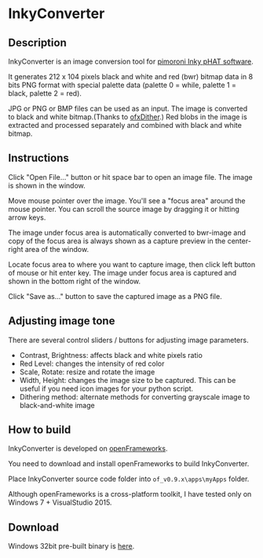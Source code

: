 # InkyConverter

## Description

InkyConverter is an image conversion tool for [pimoroni Inky pHAT software](https://learn.pimoroni.com/tutorial/sandyj/getting-started-with-inky-phat).

It generates 212 x 104 pixels black and white and red (bwr) bitmap data in 8 bits PNG format with special palette data (palette 0 = while, palette 1 = black, palette 2 = red).

JPG or PNG or BMP files can be used as an input.
The image is converted to black and white bitmap.(Thanks to [ofxDither](http://www.julapy.com/blog/2011/03/09/ofxdither/).)
Red blobs in the image is extracted and processed separately and combined with black and white bitmap.

## Instructions

Click "Open File..." button or hit space bar to open an image file.
The image is shown in the window.

Move mouse pointer over the image. You'll see a "focus area" around the mouse pointer. 
You can scroll the source image by dragging it or hitting arrow keys.

The image under focus area is automatically converted to bwr-image and copy of the focus area is always shown as a capture preview in the center-right area of the window.

Locate focus area to where you want to capture image, then click left button of mouse or hit enter key.
The image under focus area is captured and shown in the bottom right of the window.

Click "Save as..." button to save the captured image as a PNG file.

## Adjusting image tone

There are several control sliders / buttons for adjusting image parameters.
- Contrast, Brightness: affects black and white pixels ratio
- Red Level: changes the intensity of red color
- Scale, Rotate: resize and rotate the image
- Width, Height: changes the image size to be captured. This can be useful if you need icon images for your python script.
- Dithering method: alternate methods for converting grayscale image to black-and-white image

## How to build

InkyConverter is developed on [openFrameworks](http://openframeworks.cc/).

You need to download and install openFrameworks to build InkyConverter.

Place InkyConverter source code folder into ```of_v0.9.x\apps\myApps``` folder.

Although openFrameworks is a cross-platform toolkit, I have tested only on Windows 7 + VisualStudio 2015.

## Download

Windows 32bit pre-built binary is [here](http://blog.boochow.com/wp-content/uploads/InkyConverter.zip).
